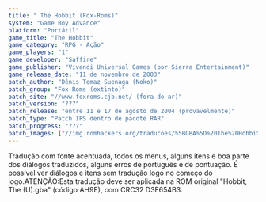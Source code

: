 ```yaml
---
title: " The Hobbit (Fox-Roms)"
system: "Game Boy Advance"
platform: "Portátil"
game_title: "The Hobbit"
game_category: "RPG - Ação"
game_players: "1"
game_developer: "Saffire"
game_publisher: "Vivendi Universal Games (por Sierra Entertainment)"
game_release_date: "11 de novembro de 2003"
patch_author: "Dênis Tomaz Suenaga (Noko)"
patch_group: "Fox-Roms (extinto)"
patch_site: "//www.foxroms.cjb.net/ (fora do ar)"
patch_version: "???"
patch_release: "entre 11 e 17 de agosto de 2004 (provavelmente)"
patch_type: "Patch IPS dentro de pacote RAR"
patch_progress: "???"
patch_images: ["//img.romhackers.org/traducoes/%5BGBA%5D%20The%20Hobbit%20-%20Central%20MIB%20e%20Fox-Roms%20-%201.png","//img.romhackers.org/traducoes/%5BGBA%5D%20The%20Hobbit%20-%20Fox-Roms%20-%202.png","//img.romhackers.org/traducoes/%5BGBA%5D%20The%20Hobbit%20-%20Fox-Roms%20-%203.png"]
---
```

Tradução com fonte acentuada, todos os menus, alguns itens e boa parte dos diálogos traduzidos, alguns erros de português e de pontuação. É possível ver diálogos e itens sem tradução logo no começo do jogo.ATENÇÃO:Esta tradução deve ser aplicada na ROM original "Hobbit, The (U).gba" (código AH9E), com CRC32 D3F654B3.